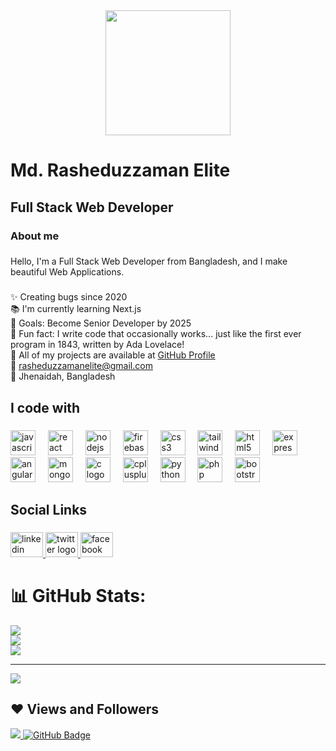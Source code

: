 <div align="center">
  <img height="200" src="https://i.ibb.co.com/HNBhvDD/cover.jpg"  />
</div>

###

<h1 align="left">Md. Rasheduzzaman Elite</h1>

###

<h2 align="left">Full Stack Web Developer</h2>

###

<h3 align="left">About me</h3>

###

<p align="left">Hello, I'm a Full Stack Web Developer from Bangladesh, and I make beautiful Web Applications.</p>

###

<p align="left">
  ✨ Creating bugs since 2020<br>
  📚 I'm currently learning Next.js<br>
  🎯 Goals: Become Senior Developer by 2025<br>
  🎲 Fun fact: I write code that occasionally works... just like the first ever program in 1843, written by Ada Lovelace!<br>
  🔗 All of my projects are available at <a href="https://github.com/elite1122/" target="_blank">GitHub Profile</a><br>
  📧 <a href="mailto:rasheduzzamanelite@gmail.com">rasheduzzamanelite@gmail.com</a><br>
  🏡 Jhenaidah, Bangladesh
</p>


###

<h2 align="left">I code with</h2>

###

<div align="left">
  <img src="https://cdn.jsdelivr.net/gh/devicons/devicon/icons/javascript/javascript-original.svg" height="40" alt="javascript logo"  />
  <img width="12" />
  <img src="https://cdn.jsdelivr.net/gh/devicons/devicon/icons/react/react-original.svg" height="40" alt="react logo"  />
  <img width="12" />
  <img src="https://cdn.jsdelivr.net/gh/devicons/devicon/icons/nodejs/nodejs-original.svg" height="40" alt="nodejs logo"  />
  <img width="12" />
  <img src="https://cdn.jsdelivr.net/gh/devicons/devicon/icons/firebase/firebase-plain.svg" height="40" alt="firebase logo"  />
  <img width="12" />
  <img src="https://cdn.jsdelivr.net/gh/devicons/devicon/icons/css3/css3-original.svg" height="40" alt="css3 logo"  />
  <img width="12" />
  <img src="https://cdn.jsdelivr.net/gh/devicons/devicon/icons/tailwindcss/tailwindcss-original-wordmark.svg" height="40" alt="tailwindcss logo"  />
  <img width="12" />
  <img src="https://cdn.jsdelivr.net/gh/devicons/devicon/icons/html5/html5-original.svg" height="40" alt="html5 logo"  />
  <img width="12" />
  <img src="https://cdn.jsdelivr.net/gh/devicons/devicon/icons/express/express-original.svg" height="40" alt="express logo"  />
  <img width="12" />
  <img src="https://cdn.jsdelivr.net/gh/devicons/devicon/icons/angularjs/angularjs-original.svg" height="40" alt="angularjs logo"  />
  <img width="12" />
  <img src="https://cdn.jsdelivr.net/gh/devicons/devicon/icons/mongodb/mongodb-original.svg" height="40" alt="mongodb logo"  />
  <img width="12" />
  <img src="https://cdn.jsdelivr.net/gh/devicons/devicon/icons/c/c-original.svg" height="40" alt="c logo"  />
  <img width="12" />
  <img src="https://cdn.jsdelivr.net/gh/devicons/devicon/icons/cplusplus/cplusplus-original.svg" height="40" alt="cplusplus logo"  />
  <img width="12" />
  <img src="https://cdn.jsdelivr.net/gh/devicons/devicon/icons/python/python-original.svg" height="40" alt="python logo"  />
  <img width="12" />
  <img src="https://cdn.jsdelivr.net/gh/devicons/devicon/icons/php/php-original.svg" height="40" alt="php logo"  />
  <img width="12" />
  <img src="https://cdn.jsdelivr.net/gh/devicons/devicon/icons/bootstrap/bootstrap-original.svg" height="40" alt="bootstrap logo"  />
</div>

###

<h2 align="left">Social Links</h2>

###

<div align="left">
  <a href="https://www.linkedin.com/in/rzelite/" target="_blank" rel="noopener noreferrer">
    <img src="https://raw.githubusercontent.com/maurodesouza/profile-readme-generator/master/src/assets/icons/social/linkedin/default.svg" width="52" height="40" alt="linkedin logo" />
  </a>
  <a href="https://x.com/rz_elite_" target="_blank" rel="noopener noreferrer">
    <img src="https://raw.githubusercontent.com/maurodesouza/profile-readme-generator/master/src/assets/icons/social/twitter/default.svg" width="52" height="40" alt="twitter logo" />
  </a>
  <a href="https://www.facebook.com/elite1122" target="_blank" rel="noopener noreferrer">
    <img src="https://raw.githubusercontent.com/maurodesouza/profile-readme-generator/master/src/assets/icons/social/facebook/default.svg" width="52" height="40" alt="facebook logo" />
  </a>
</div>


###

# 📊 GitHub Stats:
![](https://github-readme-stats.vercel.app/api?username=elite1122&theme=dark&hide_border=false&include_all_commits=false&count_private=false)<br/>
![](https://github-readme-streak-stats.herokuapp.com/?user=elite1122&theme=dark&hide_border=false)<br/>
![](https://github-readme-stats.vercel.app/api/top-langs/?username=elite1122&theme=dark&hide_border=false&include_all_commits=false&count_private=false&layout=compact)

---
[![](https://visitcount.itsvg.in/api?id=elite1122&icon=0&color=0)](https://visitcount.itsvg.in)


## ❤ Views and Followers
<a href="https://github.com/Meghna-DAS/github-profile-views-counter">
    <img src="https://komarev.com/ghpvc/?username=elite1122">
</a>
<a href="https://github.com/elite1122?tab=followers"><img src="https://img.shields.io/github/followers/elite1122?label=Followers&style=social" alt="GitHub Badge"></a>

